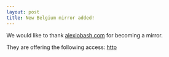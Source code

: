 ```yaml
---
layout: post
title: New Belgium mirror added!
---
```


We would like to thank [alexiobash.com](http://alexiobash.com/) for becoming a mirror.

They are offering the following access: [http](http://mirror.alexiobash.com/blackarch/)